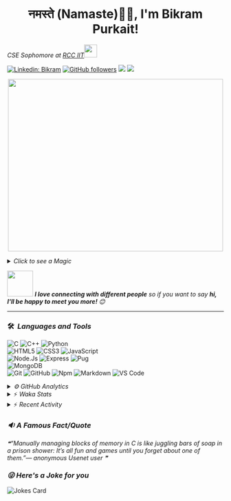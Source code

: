 <h1 align="center">नमस्ते (Namaste)🙏🏻, I'm Bikram Purkait! </h1>

<p><em>CSE Sophomore at <a href="https://www.rcciit.org/">RCC IIT</a><img src="https://media.giphy.com/media/WUlplcMpOCEmTGBtBW/giphy.gif" width="30"> 
</em></p>

[![Linkedin: Bikram](https://img.shields.io/badge/-bikram-blue?style=flat-square&logo=Linkedin&logoColor=white&link=https://www.linkedin.com/in/bikram-purkait-5463861a8/)](https://www.linkedin.com/in/bikram-purkait-5463861a8/)
[![GitHub followers](https://img.shields.io/github/followers/IamBikramPurkait?label=Follow&style=social)](https://github.com/IamBikramPurkait)
![](https://komarev.com/ghpvc/?username=IamBikramPurkait&color=blueviolet&style=flat)
<a href="mailto:bkrmprkt@gmail.com"><img src="https://img.shields.io/badge/-bikram-D14836?style=flat&logo=Gmail&logoColor=white"/></a>

<p align="center">
  <img width="500" height="400" src="https://cdn.dribbble.com/users/1059583/screenshots/4171367/coding-freak.gif">
</p>

<details>
<summary><em>Click to see a Magic</em></summary>

⏳ **Year Progress** { █████████████████████▁▁▁▁▁▁▁▁▁ } 72.34 % as on ⏰ 22-9-2021.

</details>

<img src="https://media.giphy.com/media/LnQjpWaON8nhr21vNW/giphy.gif" width="60"> <em><b>I love connecting with different people</b> so if you want to say <b>hi, I'll be happy to meet you more! </b> 😊</em>

***

### 🛠 &nbsp;<em>Languages and Tools</em>

![C](https://img.shields.io/badge/C-00599C?style=for-the-badge&logo=c&logoColor=white)
![C++](https://img.shields.io/badge/C%2B%2B-00599C?style=for-the-badge&logo=c%2B%2B&logoColor=white)
![Python](http://img.shields.io/badge/-Python-3776AB?style=for-the-badge&logo=python&logoColor=ffffff)
<br>
![HTML5](https://img.shields.io/badge/-HTML5-%23E44D27?style=for-the-badge&logo=html5&logoColor=ffffff)
![CSS3](https://img.shields.io/badge/-CSS3-%231572B6?style=for-the-badge&logo=css3)
![JavaScript](https://img.shields.io/badge/-JavaScript-%23F7DF1C?style=for-the-badge&logo=javascript&logoColor=000000&labelColor=%23F7DF1C&color=%23FFCE5A)
<br>
![Node.Js](https://img.shields.io/badge/-Node.js-%23E44D27?style=for-the-badge&logo=Node.js&logoColor=ffffff)
![Express](https://img.shields.io/badge/-Express-%231572B6?style=for-the-badge&logo=Express)
![Pug](https://img.shields.io/badge/-pug-%23F7DF1C?style=for-the-badge&logo=pug&logoColor=000000&labelColor=%23F7DF1C&color=%23FFCE5A)
<br>
![MongoDB](https://img.shields.io/badge/MongoDB-4EA94B?style=for-the-badge&logo=mongodb&logoColor=white)
<br>
![Git](https://img.shields.io/badge/-Git-%23F05032?style=for-the-badge&logo=git&logoColor=%23ffffff)
![GitHub](https://img.shields.io/badge/-GitHub-181717?style=for-the-badge&logo=github)
![Npm](https://img.shields.io/badge/-npm-CB3837?style=for-the-badge&logo=npm)
![Markdown](https://img.shields.io/badge/Markdown-000000?style=for-the-badge&logo=markdown&logoColor=white)
![VS Code](http://img.shields.io/badge/-VS%20Code-007ACC?style=for-the-badge&logo=visual-studio-code&logoColor=ffffff)
<br>

<details><summary><em>⚙ GitHub Analytics</em></summary>
<br>
<p align="center">
<a href="https://github.com/IamBikramPurkait">

![Bikram's GitHub Stats](https://github-readme-stats.vercel.app/api?username=IamBikramPurkait&theme=chartreuse-dark&show_icons=true&include_all_commits=true&count_private=true)
<img height="180em" src="https://github-readme-stats-eight-theta.vercel.app/api/top-langs/?username=IamBikramPurkait&layout=compact&langs_count=12&theme=chartreuse-dark"/>
[![GitHub Streak](http://github-readme-streak-stats.herokuapp.com?user=IamBikramPurkait&theme=chartreuse-dark)](https://git.io/streak-stats)
</a>
</p>
</details>

<details>
<summary>⚡ <em>Waka Stats</em></summary>

<!--START_SECTION:waka-->
**I'm an Early 🐤** 

```text
🌞 Morning    69 commits     ███████░░░░░░░░░░░░░░░░░░   29.11% 
🌆 Daytime    51 commits     █████░░░░░░░░░░░░░░░░░░░░   21.52% 
🌃 Evening    104 commits    ███████████░░░░░░░░░░░░░░   43.88% 
🌙 Night      13 commits     █░░░░░░░░░░░░░░░░░░░░░░░░   5.49%

```
📅 **I'm Most Productive on Thursday** 

```text
Monday       22 commits     ██░░░░░░░░░░░░░░░░░░░░░░░   9.28% 
Tuesday      36 commits     ███░░░░░░░░░░░░░░░░░░░░░░   15.19% 
Wednesday    43 commits     ████░░░░░░░░░░░░░░░░░░░░░   18.14% 
Thursday     57 commits     ██████░░░░░░░░░░░░░░░░░░░   24.05% 
Friday       45 commits     ████░░░░░░░░░░░░░░░░░░░░░   18.99% 
Saturday     28 commits     ███░░░░░░░░░░░░░░░░░░░░░░   11.81% 
Sunday       6 commits      ░░░░░░░░░░░░░░░░░░░░░░░░░   2.53%

```


📊 **This Week I Spent My Time On** 

```text
⌚︎ Time Zone: Asia/Kolkata

💬 Programming Languages: 
HTML                     8 mins              ███████████████████░░░░░░   77.35% 
CSS                      2 mins              █████░░░░░░░░░░░░░░░░░░░░   22.65%

💻 Operating System: 
Windows                  10 mins             █████████████████████████   100.0%

```


<!--END_SECTION:waka-->

</details>

<details>
<summary>⚡ <em>Recent Activity</em></summary>

<!--START_SECTION:activity-->
1. ❌ Closed PR [#3](https://github.com/IamBikramPurkait/Quadcode-Project-Innovision-2021/pull/3) in [IamBikramPurkait/Quadcode-Project-Innovision-2021](https://github.com/IamBikramPurkait/Quadcode-Project-Innovision-2021)
2. 💪 Opened PR [#5](https://github.com/Ruddranil/QUADCODE/pull/5) in [Ruddranil/QUADCODE](https://github.com/Ruddranil/QUADCODE)
3. 💪 Opened PR [#3](https://github.com/Ruddranil/QUADCODE/pull/3) in [Ruddranil/QUADCODE](https://github.com/Ruddranil/QUADCODE)
4. 💪 Opened PR [#2](https://github.com/Ruddranil/QUADCODE/pull/2) in [Ruddranil/QUADCODE](https://github.com/Ruddranil/QUADCODE)
5. 🎉 Merged PR [#2](https://github.com/IamBikramPurkait/Quadcode-Project-Innovision-2021/pull/2) in [IamBikramPurkait/Quadcode-Project-Innovision-2021](https://github.com/IamBikramPurkait/Quadcode-Project-Innovision-2021)
6. 🗣 Commented on [#2](https://github.com/IamBikramPurkait/Quadcode-Project-Innovision-2021/issues/2) in [IamBikramPurkait/Quadcode-Project-Innovision-2021](https://github.com/IamBikramPurkait/Quadcode-Project-Innovision-2021)
7. 🎉 Merged PR [#1](https://github.com/IamBikramPurkait/Quadcode-Project-Innovision-2021/pull/1) in [IamBikramPurkait/Quadcode-Project-Innovision-2021](https://github.com/IamBikramPurkait/Quadcode-Project-Innovision-2021)
<!--END_SECTION:activity-->

</details>

### <em>🔉 A Famous Fact/Quote</em>
<!--STARTS_HERE_QUOTE_README-->
<i>❝“Manually managing blocks of memory in C is like juggling bars of soap in a prison shower: It’s all fun and games until you forget about one of them.”— anonymous Usenet user   ❞</i>
<!--ENDS_HERE_QUOTE_README-->


### <em>😜 Here's a Joke for you</em>
![Jokes Card](https://readme-jokes.vercel.app/api)


